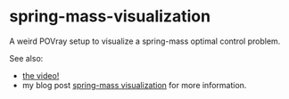 spring-mass-visualization
=========================

A weird POVray setup to visualize a spring-mass optimal control problem.

See also:
 - [the video!](https://vimeo.com/71441911)
 - my blog post [spring-mass visualization](http://traviscj.com/blog/spring-mass_visualization.html) for more information.
